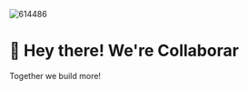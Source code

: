 ![614486](https://github.com/Collaborar/.github/assets/13263721/24dc246f-b824-49a2-8c94-3a59e21ea104)

# 👋 Hey there! We're Collaborar
Together we build more!
